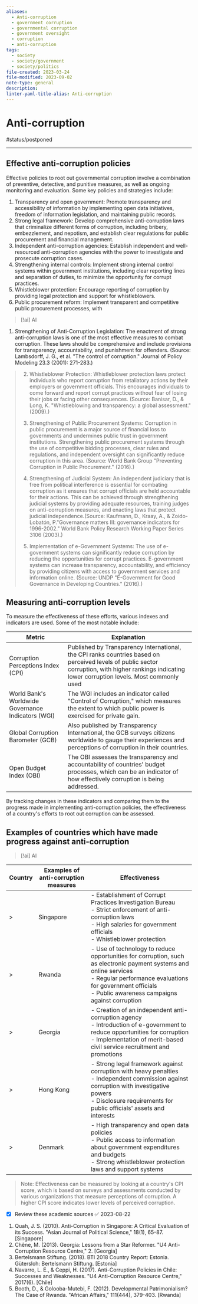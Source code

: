 ```yaml
---
aliases:
  - Anti-corruption
  - government corruption
  - governmental corruption
  - government oversight
  - corruption
  - anti-corruption
tags:
  - society
  - society/government
  - society/politics
file-created: 2023-03-24
file-modified: 2023-09-02
note-type: general
description: 
linter-yaml-title-alias: Anti-corruption
---
```


# Anti-corruption

#status/postponed

---

## Effective anti-corruption policies

Effective policies to root out governmental corruption involve a combination of preventive, detective, and punitive measures, as well as ongoing monitoring and evaluation. Some key policies and strategies include:

1.  Transparency and open government: Promote transparency and accessibility of information by implementing open data initiatives, freedom of information legislation, and maintaining public records.
2.  Strong legal framework: Develop comprehensive anti-corruption laws that criminalize different forms of corruption, including bribery, embezzlement, and nepotism, and establish clear regulations for public procurement and financial management.
3.  Independent anti-corruption agencies: Establish independent and well-resourced anti-corruption agencies with the power to investigate and prosecute corruption cases.
4.  Strengthening internal controls: Implement strong internal control systems within government institutions, including clear reporting lines and separation of duties, to minimize the opportunity for corrupt practices.
5.  Whistleblower protection: Encourage reporting of corruption by providing legal protection and support for whistleblowers.
6.  Public procurement reform: Implement transparent and competitive public procurement processes, with

> [!ai] AI
>
1. Strengthening of Anti-Corruption Legislation: The enactment of strong anti-corruption laws is one of the most effective measures to combat corruption. These laws should be comprehensive and include provisions for transparency, accountability, and punishment for offenders. (Source: Lambsdorff, J. G., et al. "The control of corruption." Journal of Policy Modeling 23.3 (2001): 271-283.)

> 2. Whistleblower Protection: Whistleblower protection laws protect individuals who report corruption from retaliatory actions by their employers or government officials. This encourages individuals to come forward and report corrupt practices without fear of losing their jobs or facing other consequences. (Source: Banisar, D., & Long, K. "Whistleblowing and transparency: a global assessment." (2009).)
>
> 3. Strengthening of Public Procurement Systems: Corruption in public procurement is a major source of financial loss to governments and undermines public trust in government institutions. Strengthening public procurement systems through the use of competitive bidding processes, clear rules and regulations, and independent oversight can significantly reduce corruption in this area. (Source: World Bank Group "Preventing Corruption in Public Procurement." (2016).)
>
> 4. Strengthening of Judicial System: An independent judiciary that is free from political interference is essential for combating corruption as it ensures that corrupt officials are held accountable for their actions. This can be achieved through strengthening judicial systems by providing adequate resources, training judges on anti-corruption measures, and enacting laws that protect judicial independence.(Source: Kaufmann, D., Kraay, A., & Zoido-Lobatón, P."Governance matters III: governance indicators for 1996-2002." World Bank Policy Research Working Paper Series 3106 (2003).)
>
> 5. Implementation of e-Government Systems: The use of e-government systems can significantly reduce corruption by reducing the opportunities for corrupt practices. E-government systems can increase transparency, accountability, and efficiency by providing citizens with access to government services and information online. (Source: UNDP "E-Government for Good Governance in Developing Countries." (2016).)

## Measuring anti-corruption levels

To measure the effectiveness of these efforts, various indexes and indicators are used. Some of the most notable include:

| Metric                                             | Explanation                                                                                                                                                                                         |
| -------------------------------------------------- | --------------------------------------------------------------------------------------------------------------------------------------------------------------------------------------------------- |
| Corruption Perceptions Index (CPI)                 | Published by Transparency International, the CPI ranks countries based on perceived levels of public sector corruption, with higher rankings indicating lower corruption levels. Most commonly used |
| World Bank's Worldwide Governance Indicators (WGI) | The WGI includes an indicator called "Control of Corruption," which measures the extent to which public power is exercised for private gain.                                                        |
| Global Corruption Barometer (GCB)                  | Also published by Transparency International, the GCB surveys citizens worldwide to gauge their experiences and perceptions of corruption in their countries.                                       |
| Open Budget Index (OBI)                            | The OBI assesses the transparency and accountability of countries' budget processes, which can be an indicator of how effectively corruption is being addressed.                                    |

By tracking changes in these indicators and comparing them to the progress made in implementing anti-corruption policies, the effectiveness of a country's efforts to root out corruption can be assessed.

## Examples of countries which have made progress against anti-corruption

> [!ai] AI
>
| Country | Examples of anti-corruption measures | Effectiveness |
|---------|------------------------------------|---------------|
> | Singapore | - Establishment of Corrupt Practices Investigation Bureau <br> - Strict enforcement of anti-corruption laws <br> - High salaries for government officials <br> - Whistleblower protection | Ranked as the least corrupt country in the world by Transparency International's Corruption Perceptions Index (CPI) for several years |
> | Rwanda | - Use of technology to reduce opportunities for corruption, such as electronic payment systems and online services <br> - Regular performance evaluations for government officials <br> - Public awareness campaigns against corruption | Significantly improved its CPI score over the years, rising from 26 in 2008 to 53 in 2020 |
> | Georgia | - Creation of an independent anti-corruption agency <br> - Introduction of e-government to reduce opportunities for corruption <br> - Implementation of merit-based civil service recruitment and promotions | Saw a significant improvement in its CPI score from 3.9 in 2004 to 56 in 2020 |
> | Hong Kong | - Strong legal framework against corruption with heavy penalties <br> - Independent commission against corruption with investigative powers <br> - Disclosure requirements for public officials' assets and interests | Consistently ranks high on the CPI, with a score of 77 in 2020 |
> | Denmark | - High transparency and open data policies <br> - Public access to information about government expenditures and budgets <br> - Strong whistleblower protection laws and support systems | Ranks first on the CPI with a score of 88 in 2020 |
>
> Note: Effectiveness can be measured by looking at a country's CPI score, which is based on surveys and assessments conducted by various organizations that measure perceptions of corruption. A higher CPI score indicates lower levels of perceived corruption.

- [x] Review these academic sources ✅ 2023-08-22

1.  Quah, J. S. (2010). Anti-Corruption in Singapore: A Critical Evaluation of its Success. "Asian Journal of Political Science," 18(1), 65-87. [Singapore]
2.  Chêne, M. (2013). Georgia: Lessons from a Star Reformer. "U4 Anti-Corruption Resource Centre," 2. [Georgia]
3.  Bertelsmann Stiftung. (2018). BTI 2018 Country Report: Estonia. Gütersloh: Bertelsmann Stiftung. [Estonia]
4.  Navarro, L. E., & Ceppi, H. (2017). Anti-Corruption Policies in Chile: Successes and Weaknesses. "U4 Anti-Corruption Resource Centre," 2017(6). [Chile]
5.  Booth, D., & Golooba-Mutebi, F. (2012). Developmental Patrimonialism? The Case of Rwanda. "African Affairs," 111(444), 379-403. [Rwanda]
